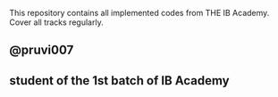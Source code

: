 This repository contains all implemented codes from THE IB Academy. Cover all tracks regularly.

## @pruvi007

## student of the 1st batch of IB Academy
